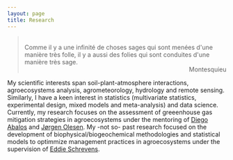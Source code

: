 ```yaml
---
layout: page
title: Research
---
```

> <br/>
> Comme il y a une infinité de choses sages qui sont menées d'une manière très folle, il y a aussi des folies qui sont conduites d'une manière très sage.
> <div style="text-align: right"> Montesquieu </div>

My scientific interests span soil-plant-atmosphere interactions, agroecosystems analysis, agrometeorology, hydrology and remote sensing. Similarly, I have a keen interest in statistics (multivariate statistics, experimental design, mixed models and meta-analysis) and data science. Currently, my research focuses on the assessment of greeenhouse gas mitigation strategies in agroecosystems under the mentoring of [Diego Abalos](https://pure.au.dk/portal/en/persons/diego-abalos-rodriguez(559d7c79-b225-4977-9a4d-0ecf7b496f4f).html) and [Jørgen Olesen](http://pure.au.dk/portal/en/jorgene.olesen@agrsci.dk). My -not so- past research focused on the development of biophysical/biogeochemical methodologies and statistical models to optimmize management practices in agroecosystems under the supervision of [Eddie Schrevens](https://www.kuleuven.be/wieiswie/en/person/00009933).
